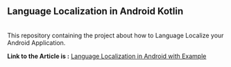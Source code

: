 ## Language Localization in Android Kotlin

<br>
This repository containing the project about how to Language Localize your Android Application.
<br>

**Link to the Article is :** <a href="https://www.geeksforgeeks.org/language-localization-in-android-with-example/">Language Localization in Android with Example</a>
